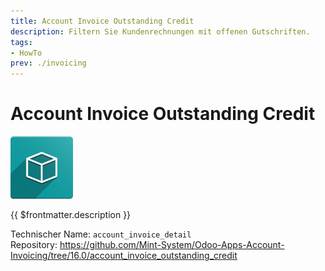 ```yaml
---
title: Account Invoice Outstanding Credit
description: Filtern Sie Kundenrechnungen mit offenen Gutschriften.
tags:
- HowTo
prev: ./invoicing
---
```

# Account Invoice Outstanding Credit

![icon_oms_box](attachments/icon_oms_box.png)

{{ $frontmatter.description }}

Technischer Name: `account_invoice_detail`\
Repository: <https://github.com/Mint-System/Odoo-Apps-Account-Invoicing/tree/16.0/account_invoice_outstanding_credit>
